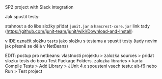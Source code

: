 SP2 project with Slack integrationJak spustit testy:   stahnout a do libs složky přidat `junit.jar` a `hamcrest-core.jar`   link tady (https://github.com/junit-team/junit/wiki/Download-and-Install)   v IDE označit složku `tests` jako složku s testama a spustit testy (tady nevim jak přesně se dělá v NetBeans)   EDIT: postup pro netbeans: vlastnosti projektu > zalozka sources > pridat slozku tests do boxu Test Package Folders.                              zalozka libraries > karta Compile Tests > Add Library > JUnit 4.x                              spousteni vsech testu: alt-f6 nebo Run > Test project